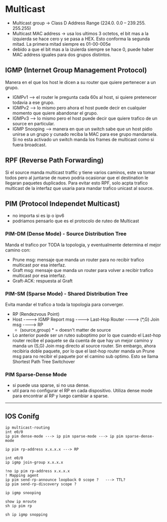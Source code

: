 # Multicast
- Multicast group -> Class D Address Range (224.0. 0.0 – 239.255. 255.255)
- Multicast MAC address -> usa los ultimos 3 octetos, el bit mas a la izquierda se hace cero y se pasa a HEX. Esto conforma la segunda mitad. La primera mitad siempre es 01-00-005e
- debido a que el bit mas a la izuierda siempre se hace 0, puede haber MAC address iguales para dos grupos distintos.

## IGMP (Internet Group Management Protocol)
Manera en el que los host le dicen a su router que quiere pertenecer a un grupo.
- IGMPv1 --> el router le pregunta cada 60s al host, si quiere pretenecer todavia a ese grupo.
- IGMPv2 --> lo mismo pero ahora el host puede decir en cualquier momento que quiere abandonar el grupo.
- IGMPv3 --> lo mismo pero el host puede decir que quiere trafico de un source en particular.
- IGMP Snooping --> manera en que un switch sabe que un host pidio unirse a un grupo y cunado reciba la MAC para ese grupo mandarsela. Si no esta activado un switch manda los frames de multicast como si fuera broadcast.

## RPF (Reverse Path Forwarding)
Si el source manda multicast traffic y tiene varios caminos, este va tomar todos pero al juntarse de nuevo podria ocasionar que el destination le llegaran paquetes duplicados. Para evitar esto RPF, solo acpta trafico multicast de la interfaz que usaria para mandar trafico unicast al source.


## PIM (Protocol Independet Multicast)
- no importa si es ip o ipv6
- podriamos pensarlo que es el protocolo de ruteo de Multicast
### PIM-DM (Dense Mode) - Source Distribution Tree
Manda el trafico por TODA la topologia, y eventualmente determina el mejor camino con:
- Prune msg: mensaje que manda un router para no recibir trafico multicast por esa interfaz.
- Graft msg: mensaje que manda un router para volver a recibir trafico multicast por esa interfaz.
- Graft-ACK: respuesta al Graft
### PIM-SM (Sparse Mode) - Shared Distribution Tree
Evita mandar el trafico a toda la topologia para converger.
- RP (Rendezvous Point)
- Host ----> IGMP Report msg ----> Last-Hop Router ----> (*,G) Join msg ----> RP
  - (source,group) * = doesn't matter de source
- Lo anterior puede ser un ruteo suboptimo por lo que cuando el Last-hop router recibe el paquete se da cuenta de que hay un mejor camino y manda un (S,G) Join msg directo al source router. Sin embargo, ahora recibiria doble paquete, por lo que el last-hop router manda un Prune msg para no recibir el paquete por el camino sub optimo. Esto se llama Shortest Path Tree Switchover
### PIM Sparse-Dense Mode
- si puede usa sparse, si no usa dense.
- util para no configurar el RP en cada dispositivo. Utiliza dense mode para encontrar al RP y luego cambiar a sparse.

----

## IOS Conifg

```
ip multicast-routing
int e0/0
ip pim dense-mode ---> ip pim sparse-mode ---> ip pim sparse-dense-mode
```
```
ip pim rp-address x.x.x.x ---> RP
```
```
int e0/0
ip igmp join-group x.x.x.x
```
```
!no ip pim rp-address x.x.x.x
! Mapping agent
ip pim send-rp-announce loopback 0 scope ?   ---> TTL?
ip pim send-rp-discovery scope ?

```
```
ip igmp snooping
```
```
show ip mroute
sh ip pim rp

sh ip igmp snopping
```

